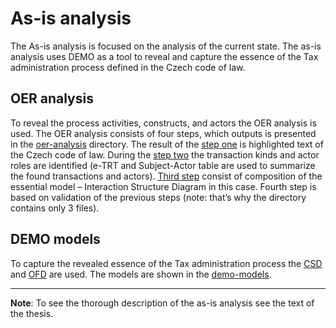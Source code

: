 # As-is analysis

The As-is analysis is focused on the analysis of the current state. The as-is analysis uses DEMO as a tool to reveal and capture the essence of the Tax administration process defined in the Czech code of law.

## OER analysis

To reveal the process activities, constructs, and actors the OER analysis is used. The OER analysis consists of four steps, which outputs is presented in the [oer-analysis](https://github.com/matouda7/tax-administration-digitization/tree/main/as-is-analysis/oer-analysis) directory.  The result of the [step one](https://github.com/matouda7/tax-administration-digitization/blob/main/as-is-analysis/oer-analysis/OER-Step1.pdf) is highlighted text of the Czech code of law. During the [step two]( https://github.com/matouda7/tax-administration-digitization/blob/main/as-is-analysis/oer-analysis/OER-Step2.pdf) the transaction kinds and actor roles are identified (e-TRT and Subject-Actor table are used to summarize the found transactions and actors). [Third step]( https://github.com/matouda7/tax-administration-digitization/blob/main/as-is-analysis/oer-analysis/OER-Step3.pdf) consist of composition of the essential model – Interaction Structure Diagram in this case. Fourth step is based on validation of the previous steps (note: that’s why the directory contains only 3 files). 

## DEMO models

To capture the revealed essence of the Tax administration process the [CSD](https://github.com/matouda7/tax-administration-digitization/blob/main/as-is-analysis/demo-models/coordination_structure_diagram.pdf) and [OFD](https://github.com/matouda7/tax-administration-digitization/blob/main/as-is-analysis/demo-models/object_fact_diagram.pdf) are used. The models are shown in the [demo-models](https://github.com/matouda7/tax-administration-digitization/tree/main/as-is-analysis/demo-models). 

---

**Note**: To see the thorough description of the as-is analysis see the text of the thesis.   